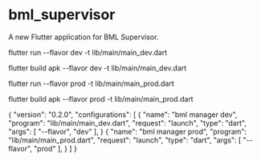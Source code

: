 # bml_supervisor

A new Flutter application for BML Supervisor.

<!-- Run the dev flavour of the application.-->
flutter run --flavor dev -t lib/main/main_dev.dart
<!-- makes the dev flavour of the application with bookmyloading.in as server and com.mayank.bml_supervisor.dev as package-->
flutter build apk --flavor dev -t lib/main/main_dev.dart

<!-- Run the dev flavour of the application.-->
flutter run --flavor prod -t lib/main/main_prod.dart
<!-- makes the release flavour of the application with bookmyloading.com as server and com.mayank.bml_supervisor as package-->
flutter build apk --flavor prod -t lib/main/main_prod.dart

<!-- FOR VSCODE ONLY -->
<!-- inside vscode folder, make a launch.json, if not made, and then copy below code-->
{
    "version": "0.2.0", <!-- comment this line if you are not using dart sdk version 0.2.0 -->
    "configurations": [
        {
            "name": "bml manager dev",
            "program": "lib/main/main_dev.dart",
            "request": "launch",
            "type": "dart",
            "args": [
                "--flavor",
                "dev"
            ],
        }
        {
            "name": "bml manager prod",
            "program": "lib/main/main_prod.dart",
            "request": "launch",
            "type": "dart",
            "args": [
                "--flavor",
                "prod" 
            ],
        }
    ]
}
